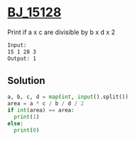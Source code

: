 # [BJ_15128](https://acmicpc.net/problem/15128)

Print if a x c are divisible by b x d x 2

```txt
Input:
15 1 28 3
Output: 1
```

## Solution

```py
a, b, c, d = map(int, input().split())
area = a * c / b / d / 2
if int(area) == area:
  print(1)
else:
  print(0)
```

